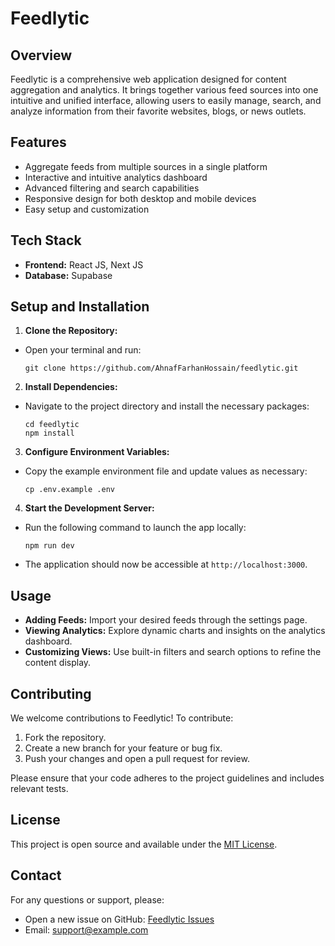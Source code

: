 # Feedlytic

## Overview
Feedlytic is a comprehensive web application designed for content aggregation and analytics. It brings together various feed sources into one intuitive and unified interface, allowing users to easily manage, search, and analyze information from their favorite websites, blogs, or news outlets.

## Features
- Aggregate feeds from multiple sources in a single platform
- Interactive and intuitive analytics dashboard
- Advanced filtering and search capabilities
- Responsive design for both desktop and mobile devices
- Easy setup and customization

## Tech Stack
- **Frontend:** React JS, Next JS
- **Database:** Supabase

## Setup and Installation

1. **Clone the Repository:**
  - Open your terminal and run:
    ```
    git clone https://github.com/AhnafFarhanHossain/feedlytic.git
    ```

2. **Install Dependencies:**
  - Navigate to the project directory and install the necessary packages:
    ```
    cd feedlytic
    npm install
    ```

3. **Configure Environment Variables:**
  - Copy the example environment file and update values as necessary:
    ```
    cp .env.example .env
    ```

4. **Start the Development Server:**
  - Run the following command to launch the app locally:
    ```
    npm run dev
    ```
  - The application should now be accessible at `http://localhost:3000`.

## Usage
- **Adding Feeds:** Import your desired feeds through the settings page.
- **Viewing Analytics:** Explore dynamic charts and insights on the analytics dashboard.
- **Customizing Views:** Use built-in filters and search options to refine the content display.

## Contributing
We welcome contributions to Feedlytic! To contribute:
1. Fork the repository.
2. Create a new branch for your feature or bug fix.
3. Push your changes and open a pull request for review.

Please ensure that your code adheres to the project guidelines and includes relevant tests.

## License
This project is open source and available under the [MIT License](LICENSE).

## Contact
For any questions or support, please:
- Open a new issue on GitHub: [Feedlytic Issues](https://github.com/yourusername/feedlytic/issues)
- Email: support@example.com
